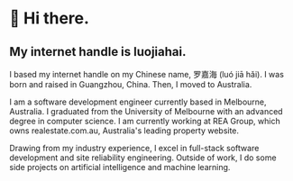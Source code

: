 # 👋 Hi there.

## My internet handle is luojiahai.

I based my internet handle on my Chinese name, 罗嘉海 (luó jiā hǎi). I was born and raised in Guangzhou, China. Then, I moved to Australia.

I am a software development engineer currently based in Melbourne, Australia. I graduated from the University of Melbourne with an advanced degree in computer science. I am currently working at REA Group, which owns realestate.com.au, Australia's leading property website.

Drawing from my industry experience, I excel in full-stack software development and site reliability engineering. Outside of work, I do some side projects on artificial intelligence and machine learning.
